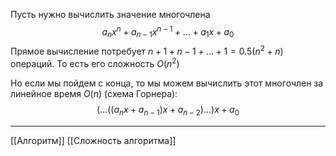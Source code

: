 Пусть нужно вычислить значение многочлена
$$a_n x^n + a_{n-1} x^{n-1} + \dots + a_1x + a_0$$
Прямое вычисление потребует $n+1 + n-1 + \dots +1 = 0.5(n^2+n)$ операций. То есть его сложность $O(n^2)$

Но если мы пойдем с конца, то мы можем вычислить этот многочлен за линейное время $O(n)$ (cхема Горнера):
$$(\dots((a_nx + a_{n-1})x+ a_{n-2})\dots)x + a_0$$

---
[[Алгоритм]] [[Сложность алгоритма]]